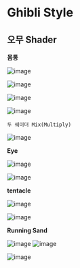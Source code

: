 Ghibli Style
==============

오무 Shader
------------

**몸통**

![image](https://user-images.githubusercontent.com/30430227/162364324-cc73ae32-e149-43bf-b652-10b9fe7769d2.png)

![image](https://user-images.githubusercontent.com/30430227/162364368-203adbae-553a-4942-aa66-7b1d7cfbdd98.png)

![image](https://user-images.githubusercontent.com/30430227/162366551-347ab7f2-25b8-44cf-a80a-463524584eb4.png)

![image](https://user-images.githubusercontent.com/30430227/162366779-e5e65bb7-916a-4c0a-93af-a7c8814b2f71.png)

``두 쉐이더 Mix(Multiply)``

![image](https://user-images.githubusercontent.com/30430227/162367043-8a5fda15-91bf-4efc-a9e4-a1a457fa7165.png)

**Eye**

![image](https://user-images.githubusercontent.com/30430227/162370045-81407bbf-dae9-4bbb-814a-d68453b65af7.png)

![image](https://user-images.githubusercontent.com/30430227/162370118-b988f891-6c16-4f77-9fbc-a294c0fcb99d.png)

**tentacle**

![image](https://user-images.githubusercontent.com/30430227/162371156-9493342d-16bd-49c0-96b6-951d0d83adab.png)

![image](https://user-images.githubusercontent.com/30430227/162371243-6a081a8a-b0c6-489c-a15e-569d266cd611.png)

**Running Sand**

![image](https://user-images.githubusercontent.com/30430227/162373151-ccc5dcd4-8b1d-4b17-ba72-1550beb44d12.png)
![image](https://user-images.githubusercontent.com/30430227/162373242-b2036e7a-6a15-4509-97a6-fbf513666bab.png)

![image](https://user-images.githubusercontent.com/30430227/162373435-f056d6fe-0cdf-4964-9908-14be951b3ada.png)


